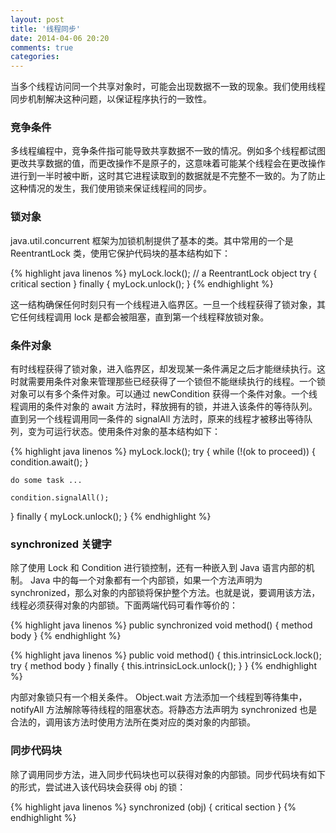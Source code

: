 ```yaml
---
layout: post
title: '线程同步'
date: 2014-04-06 20:20
comments: true
categories: 
---
```

当多个线程访问同一个共享对象时，可能会出现数据不一致的现象。我们使用线程同步机制解决这种问题，以保证程序执行的一致性。

### 竞争条件

多线程编程中，竞争条件指可能导致共享数据不一致的情况。例如多个线程都试图更改共享数据的值，而更改操作不是原子的，这意味着可能某个线程会在更改操作进行到一半时被中断，这时其它进程读取到的数据就是不完整不一致的。为了防止这种情况的发生，我们使用锁来保证线程间的同步。

### 锁对象

java.util.concurrent 框架为加锁机制提供了基本的类。其中常用的一个是 ReentrantLock 类，使用它保护代码块的基本结构如下：

{% highlight java linenos %}
myLock.lock(); // a ReentrantLock object
try {
    critical section
} finally {
    myLock.unlock();
}
{% endhighlight %}

这一结构确保任何时刻只有一个线程进入临界区。一旦一个线程获得了锁对象，其它任何线程调用 lock 是都会被阻塞，直到第一个线程释放锁对象。

### 条件对象

有时线程获得了锁对象，进入临界区，却发现某一条件满足之后才能继续执行。这时就需要用条件对象来管理那些已经获得了一个锁但不能继续执行的线程。一个锁对象可以有多个条件对象。可以通过 newCondition 获得一个条件对象。一个线程调用的条件对象的 await 方法时，释放拥有的锁，并进入该条件的等待队列。直到另一个线程调用同一条件的 signalAll 方法时，原来的线程才被移出等待队列，变为可运行状态。使用条件对象的基本结构如下：

{% highlight java linenos %}
myLock.lock();
try {
    while (!(ok to proceed)) {
        condition.await();
    }
    
    do some task ...
    
    condition.signalAll();
} finally {
    myLock.unlock();
}
{% endhighlight %}

### synchronized 关键字

除了使用 Lock 和 Condition 进行锁控制，还有一种嵌入到 Java 语言内部的机制。 Java 中的每一个对象都有一个内部锁，如果一个方法声明为 synchronized，那么对象的内部锁将保护整个方法。也就是说，要调用该方法，线程必须获得对象的内部锁。下面两端代码可看作等价的：

{% highlight java linenos %}
public synchronized void method() {
    method body
}
{% endhighlight %}

{% highlight java linenos %}
public void method() {
    this.intrinsicLock.lock();
    try {
        method body
    } finally {
        this.intrinsicLock.unlock();
    }
}
{% endhighlight %}

内部对象锁只有一个相关条件。 Object.wait 方法添加一个线程到等待集中，notifyAll 方法解除等待线程的阻塞状态。将静态方法声明为 synchronized 也是合法的，调用该方法时使用方法所在类对应的类对象的内部锁。

### 同步代码块

除了调用同步方法，进入同步代码块也可以获得对象的内部锁。同步代码块有如下的形式，尝试进入该代码块会获得 obj 的锁：

{% highlight java linenos %}
synchronized (obj) {
    critical section
}
{% endhighlight %}